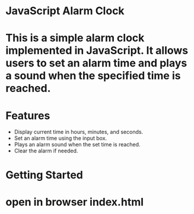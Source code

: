 # JavaScript Alarm Clock

# This is a simple alarm clock implemented in JavaScript. It allows users to set an alarm time and plays a sound when the specified time is reached.

# Features

- Display current time in hours, minutes, and seconds.
- Set an alarm time using the input box.
- Plays an alarm sound when the set time is reached.
- Clear the alarm if needed.

# Getting Started

# open in browser index.html